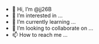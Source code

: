- 👋 Hi, I’m @jj26B
- 👀 I’m interested in ...
- 🌱 I’m currently learning ...
- 💞️ I’m looking to collaborate on ...
- 📫 How to reach me ...

<!---
jj26B/jj26B is a ✨ special ✨ repository because its `README.md` (this file) appears on your GitHub profile.
You can click the Preview link to take a look at your changes.
--->
